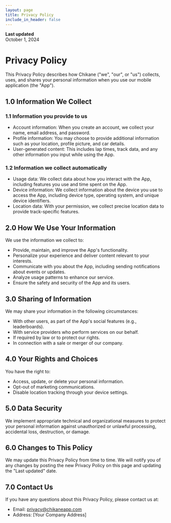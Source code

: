 ```yaml
---
layout: page
title: Privacy Policy
include_in_header: false
---
```


**Last updated**  
October 1, 2024

# Privacy Policy

This Privacy Policy describes how Chikane ("we", "our", or "us") collects, uses, and shares your personal information when you use our mobile application (the "App").

## 1.0 Information We Collect

### 1.1 Information you provide to us
- Account information: When you create an account, we collect your name, email address, and password.
- Profile information: You may choose to provide additional information such as your location, profile picture, and car details.
- User-generated content: This includes lap times, track data, and any other information you input while using the App.

### 1.2 Information we collect automatically
- Usage data: We collect data about how you interact with the App, including features you use and time spent on the App.
- Device information: We collect information about the device you use to access the App, including device type, operating system, and unique device identifiers.
- Location data: With your permission, we collect precise location data to provide track-specific features.

## 2.0 How We Use Your Information

We use the information we collect to:
- Provide, maintain, and improve the App's functionality.
- Personalize your experience and deliver content relevant to your interests.
- Communicate with you about the App, including sending notifications about events or updates.
- Analyze usage patterns to enhance our service.
- Ensure the safety and security of the App and its users.

## 3.0 Sharing of Information

We may share your information in the following circumstances:
- With other users, as part of the App's social features (e.g., leaderboards).
- With service providers who perform services on our behalf.
- If required by law or to protect our rights.
- In connection with a sale or merger of our company.

## 4.0 Your Rights and Choices

You have the right to:
- Access, update, or delete your personal information.
- Opt-out of marketing communications.
- Disable location tracking through your device settings.

## 5.0 Data Security

We implement appropriate technical and organizational measures to protect your personal information against unauthorized or unlawful processing, accidental loss, destruction, or damage.

## 6.0 Changes to This Policy

We may update this Privacy Policy from time to time. We will notify you of any changes by posting the new Privacy Policy on this page and updating the "Last updated" date.

## 7.0 Contact Us

If you have any questions about this Privacy Policy, please contact us at:
- Email: privacy@chikaneapp.com
- Address: [Your Company Address]